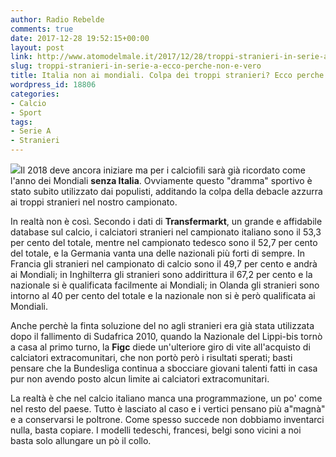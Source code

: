 ```yaml
---
author: Radio Rebelde
comments: true
date: 2017-12-28 19:52:15+00:00
layout: post
link: http://www.atomodelmale.it/2017/12/28/troppi-stranieri-in-serie-a-ecco-perche-non-e-vero/
slug: troppi-stranieri-in-serie-a-ecco-perche-non-e-vero
title: Italia non ai mondiali. Colpa dei troppi stranieri? Ecco perche' non è vero.
wordpress_id: 18806
categories:
- Calcio
- Sport
tags:
- Serie A
- Stranieri
---
```


![](http://www.atomodelmale.it/wp-content/uploads/2017/12/kwang-song-han-palermo-cagliari-serie-a_hkdirjaatnr91kj1o8bn0fg7t-300x169.jpg)Il 2018 deve ancora iniziare ma per i calciofili sarà già ricordato come l'anno dei Mondiali **senza Italia**.
Ovviamente questo "dramma" sportivo è stato subito utilizzato dai populisti, additando la colpa della debacle azzurra ai troppi stranieri nel nostro campionato.

In realtà non è così. Secondo i dati di **Transfermarkt**, un grande e affidabile database sul calcio, i calciatori stranieri nel campionato italiano sono il 53,3 per cento del totale, mentre nel campionato tedesco sono il 52,7 per cento del totale, e la Germania vanta una delle nazionali più forti di sempre.
In Francia gli stranieri nel campionato di calcio sono il 49,7 per cento e andrà ai Mondiali; in Inghilterra gli stranieri sono addirittura il 67,2 per cento e la nazionale si è qualificata facilmente ai Mondiali; in Olanda gli stranieri sono intorno al 40 per cento del totale e la nazionale non si è però qualificata ai Mondiali.



Anche perchè la finta soluzione del no agli stranieri era già stata utilizzata dopo il fallimento di Sudafrica 2010, quando la Nazionale del Lippi-bis tornò a casa al primo turno, la **Figc** diede un'ulteriore giro di vite all'acquisto di calciatori extracomunitari, che non portò però i risultati sperati; basti pensare che la Bundesliga continua a sbocciare giovani talenti fatti in casa pur non avendo posto alcun limite ai calciatori extracomunitari.

La realtà è che nel calcio italiano manca una programmazione, un po' come nel resto del paese. Tutto è lasciato al caso e i vertici pensano più a"magnà" e a conservarsi le poltrone. Come spesso succede non dobbiamo inventarci nulla, basta copiare. I modelli tedeschi, francesi, belgi sono vicini a noi basta solo allungare un pò il collo.
